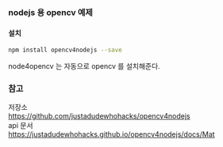 ### nodejs 용 opencv 예제

#### 설치

```bash
npm install opencv4nodejs --save
```


node4opencv 는 자동으로 opencv 를 설치해준다.  


### 참고

저장소  
https://github.com/justadudewhohacks/opencv4nodejs  
api 문서  
https://justadudewhohacks.github.io/opencv4nodejs/docs/Mat

